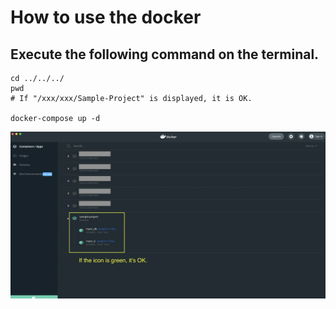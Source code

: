 # How to use the docker

## Execute the following command on the terminal.
```shell
cd ../../../
pwd 
# If "/xxx/xxx/Sample-Project" is displayed, it is OK.

docker-compose up -d
```

![](capture/01.docker-desktop.png)